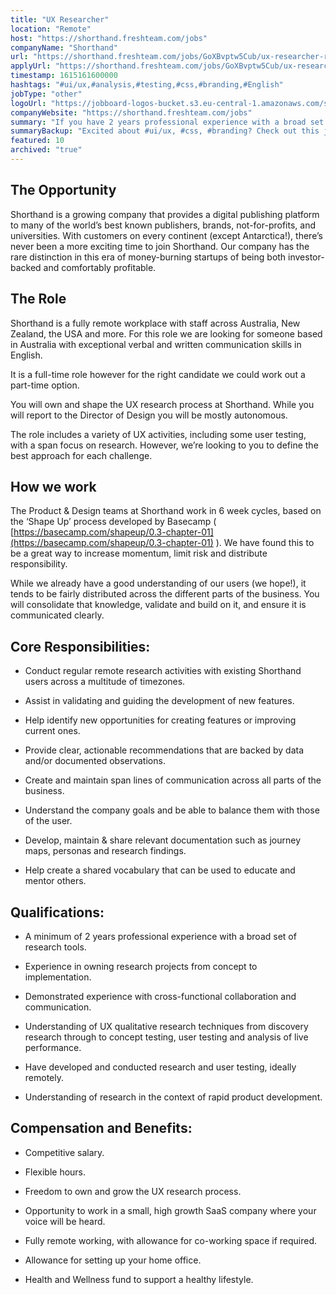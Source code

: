 ```yaml
---
title: "UX Researcher"
location: "Remote"
host: "https://shorthand.freshteam.com/jobs"
companyName: "Shorthand"
url: "https://shorthand.freshteam.com/jobs/GoXBvptw5Cub/ux-researcher-remote"
applyUrl: "https://shorthand.freshteam.com/jobs/GoXBvptw5Cub/ux-researcher-remote#applicant-form"
timestamp: 1615161600000
hashtags: "#ui/ux,#analysis,#testing,#css,#branding,#English"
jobType: "other"
logoUrl: "https://jobboard-logos-bucket.s3.eu-central-1.amazonaws.com/shorthand"
companyWebsite: "https://shorthand.freshteam.com/jobs"
summary: "If you have 2 years professional experience with a broad set of research tools, consider applying to Shorthand's job post for a new UX Researcher."
summaryBackup: "Excited about #ui/ux, #css, #branding? Check out this job post!"
featured: 10
archived: "true"
---
```


## The Opportunity

Shorthand is a growing company that provides a digital publishing platform to many of the world’s best known publishers, brands, not-for-profits, and universities. With customers on every continent (except Antarctica!), there’s never been a more exciting time to join Shorthand. Our company has the rare distinction in this era of money-burning startups of being both investor-backed and comfortably profitable.

## The Role

Shorthand is a fully remote workplace with staff across Australia, New Zealand, the USA and more. For this role we are looking for someone based in Australia with exceptional verbal and written communication skills in English.

It is a full-time role however for the right candidate we could work out a part-time option.

You will own and shape the UX research process at Shorthand. While you will report to the Director of Design you will be mostly autonomous.

The role includes a variety of UX activities, including some user testing, with a span focus on research. However, we’re looking to you to define the best approach for each challenge.

## How we work

The Product & Design teams at Shorthand work in 6 week cycles, based on the ‘Shape Up’ process developed by Basecamp ( [https://basecamp.com/shapeup/0.3-chapter-01](https://basecamp.com/shapeup/0.3-chapter-01) ). We have found this to be a great way to increase momentum, limit risk and distribute responsibility. 

While we already have a good understanding of our users (we hope!), it tends to be fairly distributed across the different parts of the business. You will consolidate that knowledge, validate and build on it, and ensure it is communicated clearly.

## Core Responsibilities:

*   Conduct regular remote research activities with existing Shorthand users across a multitude of timezones.
    
*   Assist in validating and guiding the development of new features.
    
*   Help identify new opportunities for creating features or improving current ones.
    
*   Provide clear, actionable recommendations that are backed by data and/or documented observations.
    
*   Create and maintain span lines of communication across all parts of the business.
    
*   Understand the company goals and be able to balance them with those of the user. 
    
*   Develop, maintain & share relevant documentation such as journey maps, personas and research findings.
    
*   Help create a shared vocabulary that can be used to educate and mentor others.
    

## Qualifications:

*   A minimum of 2 years professional experience with a broad set of research tools.    
    
*   Experience in owning research projects from concept to implementation.
    
*   Demonstrated experience with cross-functional collaboration and communication.
    
*   Understanding of UX qualitative research techniques from discovery research through to concept testing, user testing and analysis of live performance.
    
*   Have developed and conducted research and user testing, ideally remotely.
    
*   Understanding of research in the context of rapid product development.
    

## Compensation and Benefits:

*   Competitive salary.
    
*   Flexible hours.
    
*   Freedom to own and grow the UX research process.
    
*   Opportunity to work in a small, high growth SaaS company where your voice will be heard.
    
*   Fully remote working, with allowance for co-working space if required.
    
*   Allowance for setting up your home office.
    
*   Health and Wellness fund to support a healthy lifestyle.
